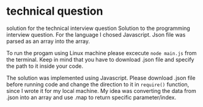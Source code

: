# technical question
 solution for the technical interview question
Solution to the programming interview question. For the language I chosed Javascript. Json file was parsed as an array into the array.

To run the progam using Linux machine please excecute `node main.js` from the terminal. Keep in mind that you have to download .json file and specify the path to it inside your code.

The solution was implemented using Javascript. 
Please download .json file before running code and change the direction to it in `require()` function, since I wrote it for my local machine. 
My idea was converting the data from .json into an array and use .map to return specific parameter/index. 

